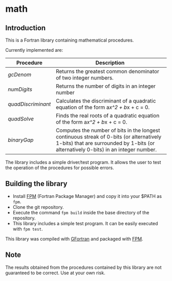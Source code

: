 # math

## Introduction

This is a Fortran library containing mathematical procedures.

Currently implemented are:

| Procedure | Description |
| --------- | ----------- |
| *gcDenom* | Returns the greatest common denominator of two integer numbers. |
| *numDigits* | Returns the number of digits in an integer number |
| *quadDiscriminant* | Calculates the discriminant of a quadratic equation of the form a*x^2 + b*x + c = 0. |
| *quadSolve* | Finds the real roots of a quadratic equation of the form a*x^2 + b*x + c = 0. |
| *binaryGap* | Computes the number of bits in the longest continuous streak of 0-bits (or alternatively 1-bits) that are surrounded by 1-bits (or alternatively 0-bits) in an integer number. |

The library includes a simple driver/test program. It allows the user to test the operation of the procedures for possible errors.

## Building the library

* Install [FPM](https://github.com/fortran-lang/fpm) (Fortran Package Manager) and copy it into your $PATH as `fpm`.
* Clone the git repository.
* Execute the command `fpm build` inside the base directory of the repository.
* This library includes a simple test program. It can be easily executed with `fpm test`.

This library was compiled with [GFortran](https://gcc.gnu.org/fortran/) and packaged with [FPM](https://github.com/fortran-lang/fpm).

## Note

The results obtained from the procedures contained by this library are not guaranteed to be correct. Use at your own risk. 







